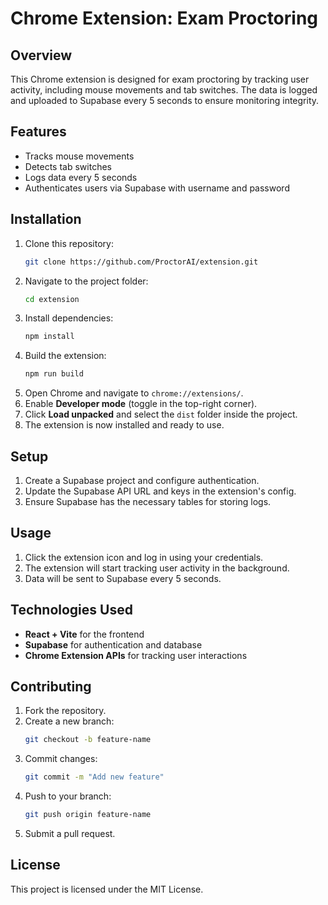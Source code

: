 # Chrome Extension: Exam Proctoring

## Overview
This Chrome extension is designed for exam proctoring by tracking user activity, including mouse movements and tab switches. The data is logged and uploaded to Supabase every 5 seconds to ensure monitoring integrity.

## Features
- Tracks mouse movements
- Detects tab switches
- Logs data every 5 seconds
- Authenticates users via Supabase with username and password

## Installation
1. Clone this repository:
   ```sh
   git clone https://github.com/ProctorAI/extension.git
   ```
2. Navigate to the project folder:
   ```sh
   cd extension
   ```
3. Install dependencies:
   ```sh
   npm install
   ```
4. Build the extension:
   ```sh
   npm run build
   ```
5. Open Chrome and navigate to `chrome://extensions/`.
6. Enable **Developer mode** (toggle in the top-right corner).
7. Click **Load unpacked** and select the `dist` folder inside the project.
8. The extension is now installed and ready to use.

## Setup
1. Create a Supabase project and configure authentication.
2. Update the Supabase API URL and keys in the extension's config.
3. Ensure Supabase has the necessary tables for storing logs.

## Usage
1. Click the extension icon and log in using your credentials.
2. The extension will start tracking user activity in the background.
3. Data will be sent to Supabase every 5 seconds.

## Technologies Used
- **React + Vite** for the frontend
- **Supabase** for authentication and database
- **Chrome Extension APIs** for tracking user interactions

## Contributing
1. Fork the repository.
2. Create a new branch:
   ```sh
   git checkout -b feature-name
   ```
3. Commit changes:
   ```sh
   git commit -m "Add new feature"
   ```
4. Push to your branch:
   ```sh
   git push origin feature-name
   ```
5. Submit a pull request.

## License
This project is licensed under the MIT License.

